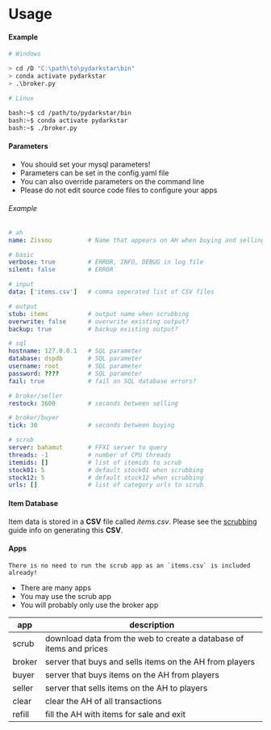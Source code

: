 # Usage

#### Example

```bash
# Windows

> cd /D "C:\path\to\pydarkstar\bin"
> conda activate pydarkstar
> .\broker.py

# Linux

bash:~$ cd /path/to/pydarkstar/bin
bash:~$ conda activate pydarkstar
bash:~$ ./broker.py
```

#### Parameters

* You should set your mysql parameters!
* Parameters can be set in the config.yaml file
* You can also override parameters on the command line
* Please do not edit source code files to configure your apps

###### Example

```yaml
# ah
name: Zissou          # Name that appears on AH when buying and selling

# basic
verbose: true         # ERROR, INFO, DEBUG in log file
silent: false         # ERROR

# input
data: ['items.csv']   # comma seperated list of CSV files

# output
stub: items           # output name when scrubbing
overwrite: false      # overwrite existing output?
backup: true          # backup existing output?

# sql
hostname: 127.0.0.1   # SQL parameter
database: dspdb       # SQL parameter
username: root        # SQL parameter
password: ????        # SQL parameter
fail: true            # fail on SQL database errors?

# broker/seller
restock: 3600         # seconds between selling

# broker/buyer
tick: 30              # seconds between buying

# scrub
server: bahamut       # FFXI server to query
threads: -1           # number of CPU threads
itemids: []           # list of itemids to scrub
stock01: 5            # default stock01 when scrubbing
stock12: 5            # default stock12 when scrubbing
urls: []              # list of category urls to scrub
```

#### Item Database

Item data is stored in a **CSV** file called *items.csv*.
Please see the [scrubbing](./scrubbing.md) guide info on generating this **CSV**.

#### Apps

```{warning}
There is no need to run the scrub app as an `items.csv` is included already!
```

* There are many apps
* You may use the scrub app
* You will probably only use the broker app

| app    | description                                                         |
|--------|---------------------------------------------------------------------|
| scrub  | download data from the web to create a database of items and prices |
| broker | server that buys and sells items on the AH from players             |
| buyer  | server that buys items on the AH from players                       |
| seller | server that sells items on the AH to players                        |
| clear  | clear the AH of all transactions                                    |
| refill  | fill the AH with items for sale and exit                             |
